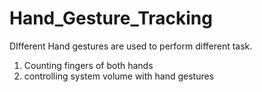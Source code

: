 # Hand_Gesture_Tracking
DIfferent Hand gestures are used to perform different task.

1. Counting fingers of both hands
2. controlling system volume with hand gestures
